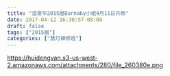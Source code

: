 ```yaml
---
title: "温哥华2015届Burnaby小组4月11日共修"
date: 2017-04-12 16:30:57-08:00
draft: false
tags: ["2015届"]
categories: ["慧灯禅修班"]
---
```

https://huidengvan.s3-us-west-2.amazonaws.com/attachments/280/file_260380e.png

